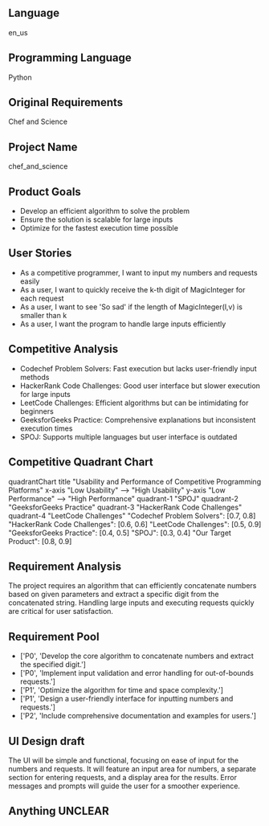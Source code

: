 ## Language

en_us

## Programming Language

Python

## Original Requirements

Chef and Science

## Project Name

chef_and_science

## Product Goals

- Develop an efficient algorithm to solve the problem
- Ensure the solution is scalable for large inputs
- Optimize for the fastest execution time possible

## User Stories

- As a competitive programmer, I want to input my numbers and requests easily
- As a user, I want to quickly receive the k-th digit of MagicInteger for each request
- As a user, I want to see 'So sad' if the length of MagicInteger(l,v) is smaller than k
- As a user, I want the program to handle large inputs efficiently

## Competitive Analysis

- Codechef Problem Solvers: Fast execution but lacks user-friendly input methods
- HackerRank Code Challenges: Good user interface but slower execution for large inputs
- LeetCode Challenges: Efficient algorithms but can be intimidating for beginners
- GeeksforGeeks Practice: Comprehensive explanations but inconsistent execution times
- SPOJ: Supports multiple languages but user interface is outdated

## Competitive Quadrant Chart

quadrantChart
    title "Usability and Performance of Competitive Programming Platforms"
    x-axis "Low Usability" --> "High Usability"
    y-axis "Low Performance" --> "High Performance"
    quadrant-1 "SPOJ"
    quadrant-2 "GeeksforGeeks Practice"
    quadrant-3 "HackerRank Code Challenges"
    quadrant-4 "LeetCode Challenges"
    "Codechef Problem Solvers": [0.7, 0.8]
    "HackerRank Code Challenges": [0.6, 0.6]
    "LeetCode Challenges": [0.5, 0.9]
    "GeeksforGeeks Practice": [0.4, 0.5]
    "SPOJ": [0.3, 0.4]
    "Our Target Product": [0.8, 0.9]

## Requirement Analysis

The project requires an algorithm that can efficiently concatenate numbers based on given parameters and extract a specific digit from the concatenated string. Handling large inputs and executing requests quickly are critical for user satisfaction.

## Requirement Pool

- ['P0', 'Develop the core algorithm to concatenate numbers and extract the specified digit.']
- ['P0', 'Implement input validation and error handling for out-of-bounds requests.']
- ['P1', 'Optimize the algorithm for time and space complexity.']
- ['P1', 'Design a user-friendly interface for inputting numbers and requests.']
- ['P2', 'Include comprehensive documentation and examples for users.']

## UI Design draft

The UI will be simple and functional, focusing on ease of input for the numbers and requests. It will feature an input area for numbers, a separate section for entering requests, and a display area for the results. Error messages and prompts will guide the user for a smoother experience.

## Anything UNCLEAR



